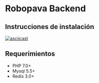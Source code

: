 # Robopava Backend

## Instrucciones de instalación

[![asciicast](https://asciinema.org/a/186440.png)](https://asciinema.org/a/186440)

## Requerimientos
* PHP 7.0+
* Mysql 5.5+
* Redis 3.0+
